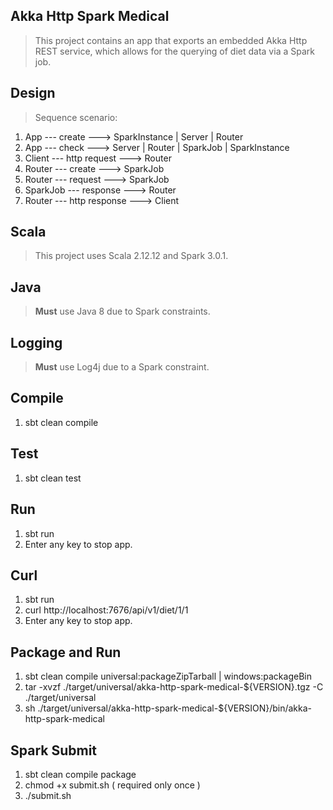 Akka Http Spark Medical
-----------------------
>This project contains an app that exports an embedded Akka Http REST
>service, which allows for the querying of diet data via a Spark job.

Design
------
>Sequence scenario:
1. App --- create ---> SparkInstance | Server | Router
2. App --- check ---> Server | Router | SparkJob | SparkInstance
3. Client --- http request ---> Router 
4. Router --- create ---> SparkJob
5. Router --- request ---> SparkJob
6. SparkJob --- response ---> Router
7. Router --- http response ---> Client

Scala
-----
>This project uses Scala 2.12.12 and Spark 3.0.1.

Java
----
>**Must** use Java 8 due to Spark constraints.

Logging
-------
>**Must** use Log4j due to a Spark constraint.

Compile
-------
1. sbt clean compile

Test
----
1. sbt clean test

Run
---
1. sbt run
2. Enter any key to stop app.

Curl
----
1. sbt run
2. curl http://localhost:7676/api/v1/diet/1/1
3. Enter any key to stop app.

Package and Run
---------------
1. sbt clean compile universal:packageZipTarball | windows:packageBin
2. tar -xvzf ./target/universal/akka-http-spark-medical-${VERSION}.tgz -C ./target/universal
3. sh ./target/universal/akka-http-spark-medical-${VERSION}/bin/akka-http-spark-medical

Spark Submit
------------
1. sbt clean compile package
2. chmod +x submit.sh ( required only once )
3. ./submit.sh
